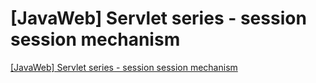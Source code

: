 # [JavaWeb] Servlet series - session session mechanism
[[JavaWeb] Servlet series - session session mechanism](https://aiwithcloud.com/2022/09/16/javaweb_servlet_series___session_session_mechanism/)